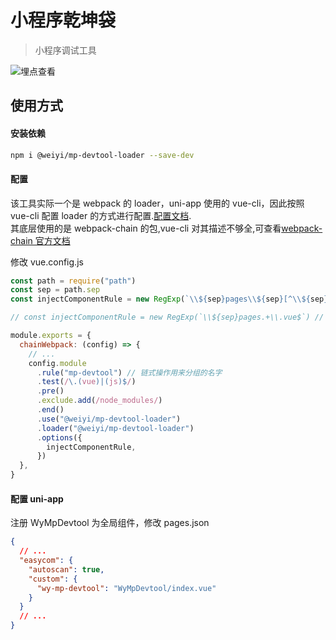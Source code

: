 # 小程序乾坤袋

> 小程序调试工具

![埋点查看](https://qnm.hunliji.com/lhRqB54AAN3LCrC0rqBw3cPtpvAP)

## 使用方式

#### 安装依赖

```bash
npm i @weiyi/mp-devtool-loader --save-dev
```

#### 配置

该工具实际一个是 webpack 的 loader，uni-app 使用的 vue-cli，因此按照 vue-cli 配置 loader 的方式进行配置.[配置文档](https://cli.vuejs.org/zh/guide/webpack.html#%E9%93%BE%E5%BC%8F%E6%93%8D%E4%BD%9C-%E9%AB%98%E7%BA%A7).  
其底层使用的是 webpack-chain 的包,vue-cli 对其描述不够全,可查看[webpack-chain 官方文档](https://github.com/Yatoo2018/webpack-chain/tree/zh-cmn-Hans)

修改 vue.config.js

```javascript
const path = require("path")
const sep = path.sep
const injectComponentRule = new RegExp(`\\${sep}pages\\${sep}[^\\${sep}]+\\${sep}index\\.vue$`) // 默认匹配 pages/**/index.vue， 待后续优化为支持设置字符串 '/pages/**/index.vue'的格式

// const injectComponentRule = new RegExp(`\\${sep}pages.+\\.vue$`) // 匹配pages下所有vue文件

module.exports = {
  chainWebpack: (config) => {
    // ...
    config.module
      .rule("mp-devtool") // 链式操作用来分组的名字
      .test(/\.(vue)|(js)$/)
      .pre()
      .exclude.add(/node_modules/)
      .end()
      .use("@weiyi/mp-devtool-loader")
      .loader("@weiyi/mp-devtool-loader")
      .options({
        injectComponentRule,
      })
  },
}
```

#### 配置 uni-app

注册 WyMpDevtool 为全局组件，修改 pages.json

```json
{
  // ...
  "easycom": {
    "autoscan": true,
    "custom": {
      "wy-mp-devtool": "WyMpDevtool/index.vue"
    }
  }
  // ...
}
```
